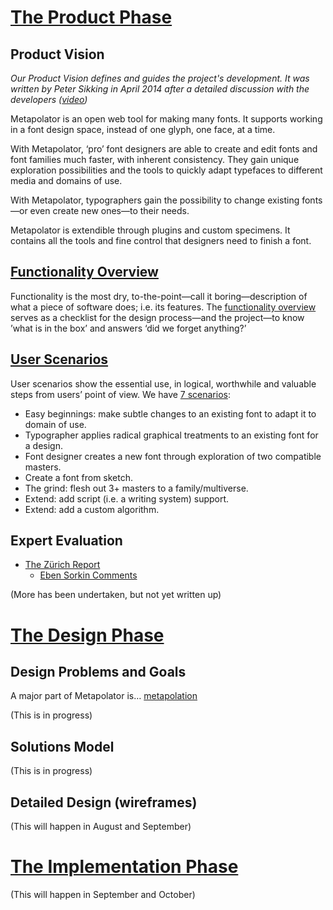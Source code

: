 # [The Product Phase](http://mmiworks.net/wedo/product.html)

## Product Vision

_Our Product Vision defines and guides the project's development. It was written by Peter Sikking in April 2014 after a detailed discussion with the developers ([video](http://www.youtube.com/watch?v=mJH6fNCv1Fs))_

Metapolator is an open web tool for making many fonts. It supports working in a font design space, instead of one glyph, one face, at a time.

With Metapolator, ‘pro’ font designers are able to create and edit fonts and font families much faster, with inherent consistency. They gain unique exploration possibilities and the tools to quickly adapt typefaces to different media and domains of use.

With Metapolator, typographers gain the possibility to change existing fonts—or even create new ones—to their needs.

Metapolator is extendible through plugins and custom specimens. It contains all the tools and fine control that designers need to finish a font.

## [Functionality Overview](https://github.com/metapolator/metapolator/wiki/functionality-overview)
Functionality is the most dry, to-the-point—call it boring—description of what a piece of software does; i.e. its features. The [functionality overview](https://github.com/metapolator/metapolator/wiki/functionality-overview) serves as a checklist for the design process—and the project—to know ’what is in the box’ and answers ‘did we forget anything?’

## [User Scenarios](https://github.com/metapolator/metapolator/wiki/user-scenarios)
User scenarios show the essential use, in logical, worthwhile and valuable steps from users’ point of view. We have [7 scenarios](https://github.com/metapolator/metapolator/wiki/user-scenarios):
* Easy beginnings: make subtle changes to an existing font to adapt it to domain of use.
* Typographer applies radical graphical treatments to an existing font for a design.
* Font designer creates a new font through exploration of two compatible masters.
* Create a font from sketch.
* The grind: flesh out 3+ masters to a family/multiverse.
* Extend: add script (i.e. a writing system) support.
* Extend: add a custom algorithm.

## Expert Evaluation

* [The Zürich Report](https://github.com/metapolator/metapolator/wiki/the-Z%C3%BCrich-report)
  * [Eben Sorkin Comments](https://plus.google.com/106288796449831139244/posts/W874iEgTcxM)

(More has been undertaken, but not yet written up)

# [The Design Phase](http://mmiworks.net/wedo/design.html)

## Design Problems and Goals

A major part of Metapolator is… [metapolation](https://github.com/metapolator/metapolator/wiki/metapolation)

(This is in progress)

## Solutions Model

(This is in progress)

## Detailed Design (wireframes)

(This will happen in August and September)

# [The Implementation Phase](http://mmiworks.net/wedo/implementation.html)

(This will happen in September and October)